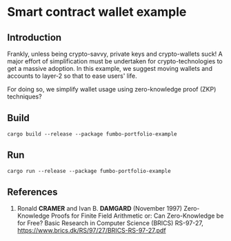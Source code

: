 # Smart contract wallet example

## Introduction

Frankly, unless being crypto-savvy, private keys and crypto-wallets suck! A major effort of simplification must be undertaken 
for crypto-technologies to get a massive adoption. In this example, we suggest moving wallets and accounts to layer-2 so 
that to ease users' life.

For doing so, we simplify wallet usage using zero-knowledge proof (ZKP) techniques?

## Build

````shell
cargo build --release --package fumbo-portfolio-example
````

## Run

````shell
cargo run --release --package fumbo-portfolio-example
````

## References

1. Ronald **CRAMER** and Ivan B. **DAMGARD** (November 1997) Zero-Knowledge Proofs for Finite Field Arithmetic or: Can Zero-Knowledge be for Free?
Basic Research in Computer Science (BRICS) RS-97-27, https://www.brics.dk/RS/97/27/BRICS-RS-97-27.pdf

